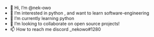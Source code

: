 - 👋 Hi, I’m @nek-owo
- 👀 I’m interested in python , and want to learn software-engineering
- 🌱 I’m currently learning python
- 💞️ I’m looking to collaborate on open source projects!
- 📫 How to reach me discord _nekowo#1280

<!---
nek-owo/nek-owo is a ✨ special ✨ repository because its `README.md` (this file) appears on your GitHub profile.
You can click the Preview link to take a look at your changes.
--->

